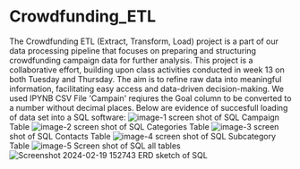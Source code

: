 # Crowdfunding_ETL
The Crowdfunding ETL (Extract, Transform, Load) project is a part of our data processing pipeline that focuses on preparing and structuring crowdfunding campaign data for further analysis. This project is a collaborative effort, building upon class activities conducted in week 13 on both Tuesday and Thursday. The aim is to refine raw data into meaningful information, facilitating easy access and data-driven decision-making.
We used IPYNB 
CSV File 'Campain' reqiures the Goal column to be converted to a number without decimal places.
Below are evidence of succesfull loading of data set into a SQL software:
![image-1](https://github.com/PriyanshuRanaG/Project-2/assets/150047281/e9a94b03-9302-4f93-8529-a4cfcb7534e7)
screen shot of SQL Campaign Table
![image-2](https://github.com/PriyanshuRanaG/Project-2/assets/150047281/2e2a6109-a779-452d-adad-a124fcb37592)
screen shot of SQL Categories Table
![image-3](https://github.com/PriyanshuRanaG/Project-2/assets/150047281/7b61b1ba-c06d-4c3c-84f2-a8ef97907010)
screen shot of SQL Contacts Table
![image-4](https://github.com/PriyanshuRanaG/Project-2/assets/150047281/b19e52d0-6981-4910-9ed6-c49e9176877d)
screen shot of SQL Subcategory Table
![image-5](https://github.com/PriyanshuRanaG/Project-2/assets/150047281/0407c802-9a16-4eab-963b-6d6b226ac1d6)
Screen shot of SQL all tables
![Screenshot 2024-02-19 152743](https://github.com/PriyanshuRanaG/Project-2/assets/150047281/517087d6-1781-45ee-a1c5-987e20604713)
ERD sketch of SQL
